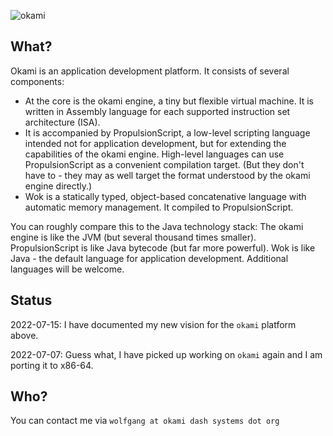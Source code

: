 ![okami](okami.png)

## What?

Okami is an application development platform. It consists of several components:

- At the core is the okami engine, a tiny but flexible virtual machine.
  It is written in Assembly language for each supported instruction set architecture (ISA).
- It is accompanied by PropulsionScript, a low-level scripting language intended not for application development, but for extending the capabilities of the okami engine.
   High-level languages can use PropulsionScript as a convenient compilation target.
   (But they don't have to - they may as well target the format understood by the okami engine directly.)
- Wok is a statically typed, object-based concatenative language with automatic memory management.
  It compiled to PropulsionScript.

You can roughly compare this to the Java technology stack:
The okami engine is like the JVM (but several thousand times smaller).
PropulsionScript is like Java bytecode (but far more powerful).
Wok is like Java - the default language for application development.
Additional languages will be welcome.

## Status

2022-07-15: I have documented my new vision for the `okami` platform above.

2022-07-07: Guess what, I have picked up working on `okami` again and I am porting it to x86-64.

## Who?

You can contact me via `wolfgang at okami dash systems dot org`
